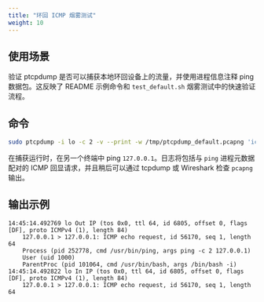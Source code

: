 ```yaml
---
title: "环回 ICMP 烟雾测试"
weight: 10
---
```


## 使用场景

验证 ptcpdump 是否可以捕获本地环回设备上的流量，并使用进程信息注释 ping 数据包。这反映了 README 示例命令和 `test_default.sh` 烟雾测试中的快速验证流程。

## 命令

```bash
sudo ptcpdump -i lo -c 2 -v --print -w /tmp/ptcpdump_default.pcapng 'icmp and host 127.0.0.1'
```

在捕获运行时，在另一个终端中 ping `127.0.0.1`。日志将包括与 `ping` 进程元数据配对的 ICMP 回显请求，并且稍后可以通过 tcpdump 或 Wireshark 检查 `pcapng` 输出。

## 输出示例

```
14:45:14.492769 lo Out IP (tos 0x0, ttl 64, id 6805, offset 0, flags [DF], proto ICMPv4 (1), length 84)
    127.0.0.1 > 127.0.0.1: ICMP echo request, id 56170, seq 1, length 64
    Process (pid 252778, cmd /usr/bin/ping, args ping -c 2 127.0.0.1)
    User (uid 1000)
    ParentProc (pid 101064, cmd /usr/bin/bash, args /bin/bash -i)
14:45:14.492822 lo In IP (tos 0x0, ttl 64, id 6805, offset 0, flags [DF], proto ICMPv4 (1), length 84)
    127.0.0.1 > 127.0.0.1: ICMP echo request, id 56170, seq 1, length 64
```
